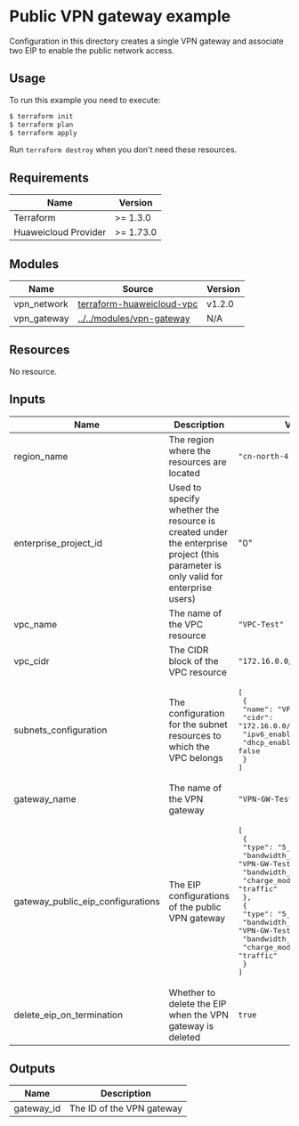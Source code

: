 # Public VPN gateway example

Configuration in this directory creates a single VPN gateway and associate two EIP to enable the public network access.

## Usage

To run this example you need to execute:

```bash
$ terraform init
$ terraform plan
$ terraform apply
```

Run `terraform destroy` when you don't need these resources.

## Requirements

| Name | Version |
|------|---------|
| Terraform | >= 1.3.0 |
| Huaweicloud Provider | >= 1.73.0 |

## Modules

<!-- markdownlint-disable MD013 -->
| Name | Source | Version |
|------|--------|---------|
| vpn_network | [terraform-huaweicloud-vpc](https://github.com/terraform-huaweicloud-modules/terraform-huaweicloud-vpc) | v1.2.0 |
| vpn_gateway | [../../modules/vpn-gateway](../../modules/vpn-gateway/README.md) | N/A |
<!-- markdownlint-enable MD013 -->

## Resources

No resource.

## Inputs

<!-- markdownlint-disable MD013 -->
| Name | Description | Value |
|------|-------------|-------|
| region_name | The region where the resources are located | `"cn-north-4"` |
| enterprise_project_id | Used to specify whether the resource is created under the enterprise project (this parameter is only valid for enterprise users) | "0" |
| vpc_name | The name of the VPC resource | `"VPC-Test"` |
| vpc_cidr | The CIDR block of the VPC resource | `"172.16.0.0/24"` |
| subnets_configuration | The configuration for the subnet resources to which the VPC belongs | <pre>[<br>  {<br>    "name": "VPC-Subnet-Test",<br>    "cidr": "172.16.0.0/24",<br>    "ipv6_enabled": false,<br>    "dhcp_enabled": false<br>  }<br>]</pre> |
| gateway_name | The name of the VPN gateway | `"VPN-GW-Test"` |
| gateway_public_eip_configurations | The EIP configurations of the public VPN gateway | <pre>[<br>  {<br>    "type": "5_bgp",<br>    "bandwidth_name": "VPN-GW-Test-EIP-01",<br>    "bandwidth_size": 5,<br>    "charge_mode": "traffic"<br>  },<br>  {<br>    "type": "5_bgp",<br>    "bandwidth_name": "VPN-GW-Test-EIP-02",<br>    "bandwidth_size": 5,<br>    "charge_mode": "traffic"<br>  }<br>]</pre> |
| delete_eip_on_termination | Whether to delete the EIP when the VPN gateway is deleted | `true` |
<!-- markdownlint-enable MD013 -->

## Outputs

| Name | Description |
|------|-------------|
| gateway_id | The ID of the VPN gateway |
